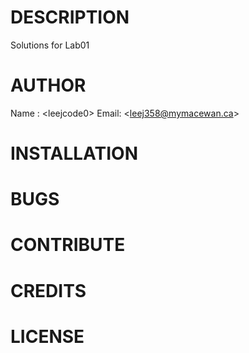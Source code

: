 # DESCRIPTION
Solutions for Lab01
# AUTHOR
Name : $<$leejcode0$>$
Email: $<$leej358@mymacewan.ca$>$
# INSTALLATION
# BUGS
# CONTRIBUTE
# CREDITS
# LICENSE
